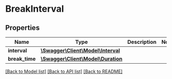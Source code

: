 # BreakInterval

## Properties
Name | Type | Description | Notes
------------ | ------------- | ------------- | -------------
**interval** | [**\Swagger\Client\Model\Interval**](Interval.md) |  | 
**break_time** | [**\Swagger\Client\Model\Duration**](Duration.md) |  | 

[[Back to Model list]](../../README.md#documentation-for-models) [[Back to API list]](../../README.md#documentation-for-api-endpoints) [[Back to README]](../../README.md)

